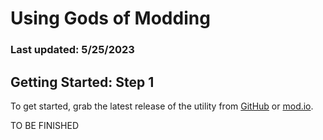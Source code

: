 # Using Gods of Modding
### Last updated: 5/25/2023

## Getting Started: Step 1
To get started, grab the latest release of the utility from [GitHub](https://github.com/Masked8bit/Gods-of-Modding/releases/latest) or [mod.io](https://mod.io/g/gods-of-gravity/m/gods-of-modding).

TO BE FINISHED
